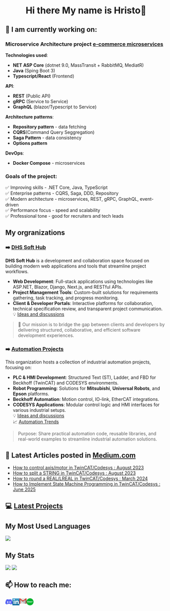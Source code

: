 # <p align="center"> Hi there My name is Hristo👋</p>

<!--
**hganchev/hganchev** is a ✨ _special_ ✨ repository because its `README.md` (this file) appears on your GitHub profile.

Here are some ideas to get you started:

- 🔭 I’m currently working on ...
- 🌱 I’m currently learning ...
- 👯 I’m looking to collaborate on ...
- 🤔 I’m looking for help with ...
- 💬 Ask me about ...
- 📫 How to reach me: ...
- 😄 Pronouns: ...
- ⚡ Fun fact: ...
-->
## 🔭 I am currently working on:
### **Microservice Architecture** project [e-commerce microservices](https://github.com/DHS-Soft-Hub/e-commerce-microservice-project)
**Technologies used**:
- **NET ASP Core** (dotnet 9.0, MassTransit + RabbitMQ, MediatR)
- **Java** (Sping Boot 3)
- **Typescript/React** (Frontend)

**API**:
- **REST** (Public API)
- **gRPC** (Service to Service) 
- **GraphQL** (blazor/Typescript to Service) 

**Architecture patterns**:
- **Repository pattern** - data fetching
- **CQRS**(Command Query Seggregation)
- **Saga Pattern** - data consistency
- **Options pattern**

**DevOps**:
- **Docker Compose** - microservices 

### **Goals of the project**: 
✅ Improving skills - .NET Core, Java, TypeScript </br>
✅ Enterprise patterns - CQRS, Saga, DDD, Repository </br>
✅ Modern architecture - microservices, REST, gRPC, GraphQL, event-driven </br>
✅ Performance focus - speed and scalability </br>
✅ Professional tone - good for recruiters and tech leads </br>

## My orgranizations
### ➡️ [DHS Soft Hub](https://github.com/DHS-Soft-Hub)
**DHS Soft Hub** is a development and collaboration space focused on building modern web applications and tools that streamline project workflows.

- **Web Development**: Full-stack applications using technologies like ASP.NET, Blazor, Django, Next.js, and RESTful APIs.
- **Project Management Tools**: Custom-built solutions for requirements gathering, task tracking, and progress monitoring.
- **Client & Developer Portals**: Interactive platforms for collaboration, technical specification review, and transparent project communication.<br>
💡 [Ideas and discussions](https://github.com/orgs/DHS-Soft-Hub/discussions)

> 🤝 Our mission is to bridge the gap between clients and developers by delivering structured, collaborative, and efficient software development experiences.

### ➡️ [Automation Projects](https://github.com/Technical-Software-Solutions)
This organization hosts a collection of industrial automation projects, focusing on:

- **PLC & HMI Development**: Structured Text (ST), Ladder, and FBD for Beckhoff (TwinCAT) and CODESYS environments.
- **Robot Programming**: Solutions for **Mitsubishi**, **Universal Robots**, and **Epson** platforms.
- **Beckhoff Automation**: Motion control, IO-link, EtherCAT integrations.
- **CODESYS Applications**: Modular control logic and HMI interfaces for various industrial setups.<br>
💡 [Ideas and discussions](https://github.com/orgs/Technical-Software-Solutions/discussions)<br>
📈 [Automation Trends](https://github.com/Technical-Software-Solutions/industry-automation-trends)<br>
> Purpose: Share practical automation code, reusable libraries, and real-world examples to streamline industrial automation solutions.

## :newspaper: Latest Articles posted in [Medium.com](https://medium.com/@hristo.iliev.ganchev)
- [How to control axis/motor in TwinCAT/Codesys : August 2023](https://medium.com/@hristo.iliev.ganchev/how-to-control-axis-motor-in-twincat-codesys-d89972621025)
- [How to split a STRING in TwinCAT/Codesys : August 2023](https://medium.com/@hristo.iliev.ganchev/how-to-split-a-string-in-twincat-77e4b2985dee)
- [How to round a REAL/LREAL in TwinCAT/Codesys : March 2024](https://medium.com/@hristo.iliev.ganchev/how-to-round-a-real-lreal-in-twincat-d551172555f3)
- [How to Implement State Machine Programming in TwinCAT/Codesys : June 2025](https://medium.com/@hristo.iliev.ganchev/how-to-implement-state-machine-programming-in-twincat-1154983d03d8)

## :computer: [Latest Projects](https://github.com/hganchev/hganchev-portfolio/tree/main/Projects)

## My Most Used Languages
![](https://github-readme-stats.vercel.app/api/top-langs/?username=hganchev&layout=compact&theme=vue&hide=jupyter%20notebook)
<br/>

## My Stats
![](https://github-readme-stats.vercel.app/api?username=hganchev&show_icons=true&hide_title=true&count_private=true&theme=vue)
![](https://github-readme-streak-stats.herokuapp.com/?user=hganchev&theme=vue&hide_border=false)

## <p>📫 How to reach me: </p>
<a href="https://discordapp.com/users/hganchev#7123">
  <img align="left" alt="Discord" width="22px" src="https://github.com/hganchev/hganchev/blob/main/Socials/discord.svg" />
</a>
<a href="https://www.linkedin.com/in/hristo-ganchev-5407806a/">
  <img align="left" alt="LinkedIN" width="22px" src="https://github.com/hganchev/hganchev/blob/main/Socials/Linkedin.png" />
</a>
<a href="mailto:hristo.iliev.ganchev@gmail.com">
  <img align="left" alt="gmail" width="22px" src="https://github.com/hganchev/hganchev/blob/main/Socials/gmail.png" />
</a>
<a href="https://www.fiverr.com/users/hganchev">
  <img align="left" alt="Fiverr" width="22px" src="https://github.com/hganchev/hganchev/blob/main/Socials/fiverr.svg" />
</a>
<br>

